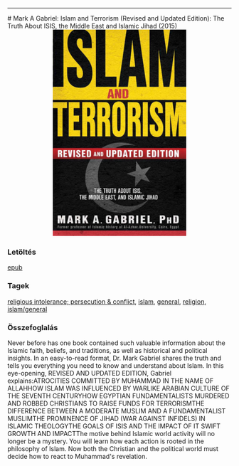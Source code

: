 <hr/>
# <a name="id_906">Mark A Gabriel: Islam and Terrorism (Revised and Updated Edition): The Truth About ISIS, the Middle East and Islamic Jihad (2015)</a>
<center><img src="https://github.com/BercziSandor/calibre_lib/raw/main/main/Mark%20A%20Gabriel/Islam%20and%20Terrorism%20%28Revised%20and%20Up%20%28906%29/cover.jpg" alt="cover" width="300"/></center>

### Letöltés
[epub](https://github.com/BercziSandor/calibre_lib/raw/main/main/Mark%20A%20Gabriel/Islam%20and%20Terrorism%20%28Revised%20and%20Up%20%28906%29/Islam%20and%20Terrorism%20%28Revised%20an%20-%20Mark%20A%20Gabriel.epub)

### Tagek
[religious intolerance; persecution & conflict](https://github.com/berczisandor/calibre_lib/blob/main/main/_tags/religious%20intolerance%3b%20persecution%20%26%20conflict.md), [islam](https://github.com/berczisandor/calibre_lib/blob/main/main/_tags/islam.md), [general](https://github.com/berczisandor/calibre_lib/blob/main/main/_tags/general.md), [religion](https://github.com/berczisandor/calibre_lib/blob/main/main/_tags/religion.md), [islam/general](https://github.com/berczisandor/calibre_lib/blob/main/main/_tags/islam_general.md)

### Összefoglalás
<div>
<p>Never before has one book contained such valuable information about the Islamic faith, beliefs, and traditions, as well as historical and political insights. In an easy-to-read format, Dr. Mark Gabriel shares the truth and tells you everything you need to know and understand about Islam. In this eye-opening, REVISED AND UPDATED EDITION, Gabriel explains:ATROCITIES COMMITTED BY MUHAMMAD IN THE NAME OF ALLAHHOW ISLAM WAS INFLUENCED BY WARLIKE ARABIAN CULTURE OF THE SEVENTH CENTURYHOW EGYPTIAN FUNDAMENTALISTS MURDERED AND ROBBED CHRISTIANS TO RAISE FUNDS FOR TERRORISMTHE DIFFERENCE BETWEEN A MODERATE MUSLIM AND A FUNDAMENTALIST MUSLIMTHE PROMINENCE OF JIHAD (WAR AGAINST INFIDELS) IN ISLAMIC THEOLOGYTHE GOALS OF ISIS AND THE IMPACT OF IT SWIFT GROWTH AND IMPACTThe motive behind Islamic world activity will no longer be a mystery. You will learn how each action is rooted in the philosophy of Islam. Now both the Christian and the political world must decide how to react to Muhammad's revelation.</p></div>


